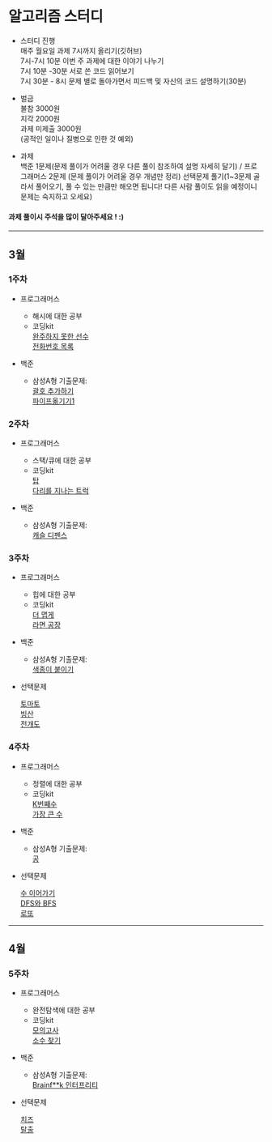 # 알고리즘 스터디

* 스터디 진행 <br>
매주 월요일
과제 7시까지 올리기(깃허브) <br>
7시-7시 10분 이번 주 과제에 대한 이야기 나누기 <br>
7시 10분 -30분 서로 쓴 코드 읽어보기  <br>
7시 30분 - 8시 문제 별로 돌아가면서 피드백 및 자신의 코드 설명하기(30분) <br>

* 벌금 <br>
불참 3000원 <br>
지각 2000원 <br>
과제 미제출 3000원 <br>
(공적인 일이나 질병으로 인한 것 예외)

* 과제 <br>
백준 1문제(문제 풀이가 어려울 경우 다른 풀이 참조하여 설명 자세히 달기) / 프로그래머스 2문제 (문제 풀이가 어려울 경우 개념만 정리)
선택문제 풀기(1~3문제 골라서 풀어오기, 풀 수 있는 만큼만 해오면 됩니다! 다른 사람 풀이도 읽을 예정이니 문제는 숙지하고 오세요)

####   과제 풀이시 주석을 많이 달아주세요 ! :)


* * *
## 3월 
### 1주차 <br> 
* 프로그래머스
  * 해시에 대한 공부
  * 코딩kit <br>
    [완주하지 못한 선수](https://programmers.co.kr/learn/courses/30/lessons/42576) <br>
    [전화번호 목록](https://programmers.co.kr/learn/courses/30/lessons/42577) <br>
    
* 백준 
  * 삼성A형 기출문제: <br> 
    [괄호 추가하기](https://www.acmicpc.net/problem/16637) <br>
    [파이프옮기기1](https://www.acmicpc.net/problem/17070) <br>
  
    
### 2주차 <br> 
* 프로그래머스
  * 스택/큐에 대한 공부
  * 코딩kit <br>
    [탑](https://programmers.co.kr/learn/courses/30/lessons/42588) <br>
    [다리를 지나는 트럭](https://programmers.co.kr/learn/courses/30/lessons/42583) <br>
    
* 백준 
  * 삼성A형 기출문제: <br> 
    [캐슬 디펜스](https://www.acmicpc.net/problem/17135) <br>
    

### 3주차 <br> 
* 프로그래머스
  * 힙에 대한 공부
  * 코딩kit <br>
    [더 맵게](https://programmers.co.kr/learn/courses/30/lessons/42626) <br>
    [라면 공장](https://programmers.co.kr/learn/courses/30/lessons/42629) <br>
    
* 백준 
  * 삼성A형 기출문제: <br> 
    [색종이 붙이기](https://www.acmicpc.net/problem/17136) <br>
    
* 선택문제 <br>
  
   [토마토](https://www.acmicpc.net/problem/7569) <br>
   [빙산](https://www.acmicpc.net/problem/2573) <br>
   [전개도](https://www.acmicpc.net/problem/2642) <br>
    

 ### 4주차 <br> 
* 프로그래머스
  * 정렬에 대한 공부
  * 코딩kit <br>
    [K번째수](https://programmers.co.kr/learn/courses/30/lessons/42748) <br>
    [가장 큰 수](https://programmers.co.kr/learn/courses/30/lessons/42746) <br>
    
* 백준 
  * 삼성A형 기출문제: <br> 
    [공](https://www.acmicpc.net/problem/17281) <br>
    
* 선택문제 <br>

   [수 이어가기](https://www.acmicpc.net/problem/2635) <br>
   [DFS와 BFS](https://www.acmicpc.net/problem/1260) <br>
   [로또](https://www.acmicpc.net/problem/6603) <br>

* * *
## 4월 
### 5주차 <br> 
* 프로그래머스
  * 완전탐색에 대한 공부
  * 코딩kit <br>
    [모의고사](https://programmers.co.kr/learn/courses/30/lessons/42840) <br>
    [소수 찾기](https://programmers.co.kr/learn/courses/30/lessons/42839) <br>
    
* 백준 
  * 삼성A형 기출문제: <br> 
    [Brainf**k 인터프리티](https://www.acmicpc.net/problem/3954) <br>
    
* 선택문제 <br>

   [치즈](https://www.acmicpc.net/problem/2636) <br>
   [탈출](https://www.acmicpc.net/problem/3055) <br>
